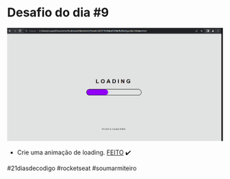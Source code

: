 # Desafio do dia #9

![Imagem do projeto](./image/desafio-9.gif)

+ Crie uma animação de loading.  <a href="https://lucyanovidio.github.io/desafio-21-dias-codigo-rocketseat/dia-9">FEITO</a> ✔️

#21diasdecodigo #rocketseat #soumarmiteiro
